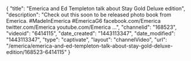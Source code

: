 {
    "title": "Emerica and Ed Templeton talk about Stay Gold Deluxe edition",
    "description": "Check out this soon to be released photo book from Emerica. #MadeInEmerica #EmericaG6 facebook.com\/Emerica twitter.com\/Emerica youtube.com\/Emerica ...",
    "channelid": "168523",
    "videoid": "6414115",
    "date_created": "1443113347",
    "date_modified": "1443113347",
    "type": "captivate",
    "layout": "channelVideo",
    "url": "\/emerica\/emerica-and-ed-templeton-talk-about-stay-gold-deluxe-edition\/168523-6414115"
}